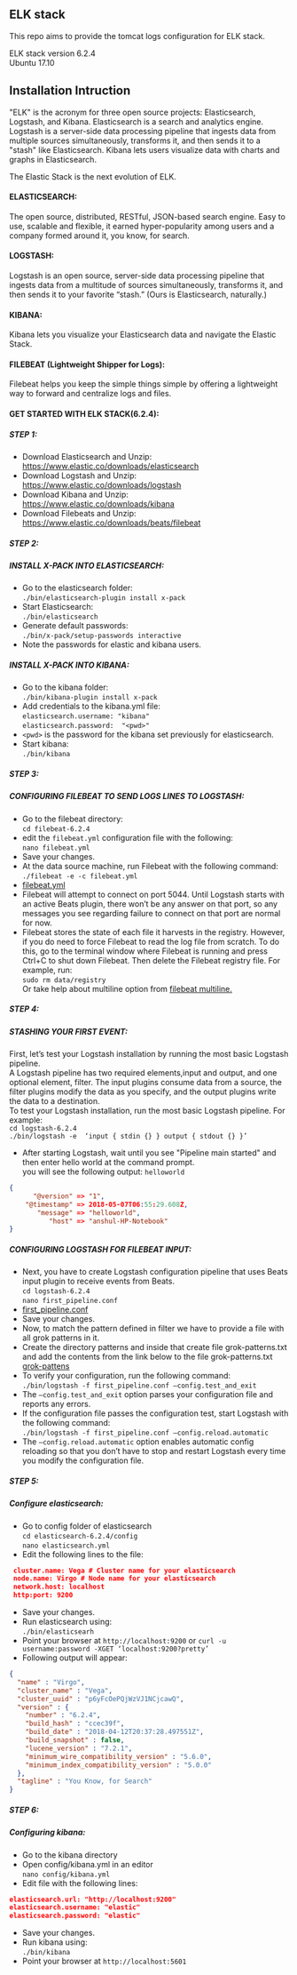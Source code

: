 ## ELK stack ##
This repo aims to provide the tomcat logs configuration for ELK stack.  

ELK stack version 6.2.4  
Ubuntu 17.10  

## Installation Intruction ##  
"ELK" is the acronym for three open source projects: Elasticsearch, Logstash, and Kibana. Elasticsearch is a search and analytics engine. Logstash is a server-side data processing pipeline that ingests data from multiple sources simultaneously, transforms it, and then sends it to a "stash" like Elasticsearch. Kibana lets users visualize data with charts and graphs in Elasticsearch.  

The Elastic Stack is the next evolution of ELK.  

#### ELASTICSEARCH: ####
The open source, distributed, RESTful, JSON-based search engine. Easy to use, scalable and flexible, it earned hyper-popularity among users and a company formed around it, you know, for search.  
#### LOGSTASH: ####  
Logstash is an open source, server-side data processing pipeline that ingests data from a multitude of sources simultaneously, transforms it, and then sends it to your favorite “stash.” (Ours is Elasticsearch, naturally.)  
#### KIBANA: ####
Kibana lets you visualize your Elasticsearch data and navigate the Elastic Stack.  
#### FILEBEAT (Lightweight Shipper for Logs): ####
Filebeat helps you keep the simple things simple by offering a lightweight way to forward and centralize logs and files.  

#### GET STARTED WITH ELK STACK(6.2.4): ####
##### STEP 1: #####
* Download Elasticsearch and Unzip:  
https://www.elastic.co/downloads/elasticsearch  
* Download Logstash and Unzip:  
https://www.elastic.co/downloads/logstash  
* Download Kibana and Unzip:  
https://www.elastic.co/downloads/kibana  
* Download Filebeats and Unzip:  
https://www.elastic.co/downloads/beats/filebeat

##### STEP 2: #####
##### INSTALL X-PACK INTO ELASTICSEARCH:  #####  
* Go to the elasticsearch folder:  
 ``./bin/elasticsearch-plugin install x-pack``  
* Start Elasticsearch:  
``./bin/elasticsearch``  
* Generate default passwords:  
``./bin/x-pack/setup-passwords interactive``  
* Note the passwords for elastic and kibana users.  
##### INSTALL X-PACK INTO KIBANA: #####
* Go to the kibana folder:  
``./bin/kibana-plugin install x-pack``  
* Add credentials to the kibana.yml file:  
``elasticsearch.username: "kibana"``  
``elasticsearch.password:  "<pwd>"``  
* ``<pwd>`` is the password for the kibana set previously for elasticsearch.  
* Start kibana:  
``./bin/kibana``  
##### STEP 3: #####
##### CONFIGURING FILEBEAT TO SEND LOGS LINES TO LOGSTASH:  #####
* Go to the filebeat directory:  
    ``cd filebeat-6.2.4``  
* edit the ``filebeat.yml`` configuration file with the following:  
    ``nano filebeat.yml``  
* Save your changes.  
* At the data source machine, run Filebeat with the following command:  
``./filebeat -e -c filebeat.yml ``  
* [filebeat.yml](https://raw.githubusercontent.com/Anshul14Sharma/Tomcat-ELK-stack/master/filebeat.yml)
* Filebeat will attempt to connect on port 5044. Until Logstash starts with an active Beats plugin, there won’t be any answer on that port, so any messages you see regarding failure to connect on that port are normal for now.  
* Filebeat stores the state of each file it harvests in the registry. However, if you do need to force Filebeat to read the log file from   scratch. To do this, go to the terminal window where Filebeat is running and press Ctrl+C to shut down Filebeat. Then delete the Filebeat   registry file. For example, run:  
``sudo rm data/registry``  
Or take help about multiline option from [filebeat multiline.](https://www.elastic.co/guide/en/beats/filebeat/current/multiline-examples.html)  
##### STEP 4: #####
##### STASHING YOUR FIRST EVENT:  #####
First, let’s test your Logstash installation by running the most basic Logstash pipeline.  
A Logstash pipeline has two required elements,input and output, and one optional element, filter. The input plugins consume data from a   source, the filter plugins modify the data as you specify, and the output plugins write the data to a destination.  
To test your Logstash installation, run the most basic Logstash pipeline. For example:  
``cd logstash-6.2.4``  
``./bin/logstash -e  ‘input { stdin {} } output { stdout {} }’``  
* After starting Logstash, wait until you see "Pipeline main started" and then enter hello world at the command prompt.  
you will see the following output:
``helloworld``  
```json
{  
      "@version" => "1",  
    "@timestamp" => 2018-05-07T06:55:29.608Z,  
       "message" => "helloworld",  
          "host" => "anshul-HP-Notebook"   
}  
```  
##### CONFIGURING LOGSTASH FOR FILEBEAT INPUT:  #####
* Next, you have to create Logstash configuration pipeline that uses Beats input plugin to receive events from Beats.  
``cd logstash-6.2.4``  
``nano first_pipeline.conf``  
* [first_pipeline.conf](https://raw.githubusercontent.com/Anshul14Sharma/Tomcat-ELK-stack/master/first-pipeline.conf)  
* Save your changes.  
* Now, to match the pattern defined in filter we have to provide a file with all grok patterns in it.  
* Create the directory patterns and inside that create file grok-patterns.txt and add the contents from the link below to the file grok-patterns.txt  
[grok-pattens](https://raw.githubusercontent.com/Anshul14Sharma/Tomcat-ELK-stack/master/grok-patterns.txt)  
* To verify your configuration, run the following command:  
``./bin/logstash -f first_pipeline.conf –config.test_and_exit``  
* The ``–config.test_and_exit`` option parses your configuration file and reports any errors.  
* If the configuration file passes the configuration test, start Logstash with the following command:  
``./bin/logstash -f first_pipeline.conf –config.reload.automatic``  
* The ``–config.reload.automatic`` option enables automatic config reloading so that you don’t have to stop and restart Logstash every time you modify the configuration file.  

##### STEP 5: #####  
##### Configure elasticsearch:  #####
* Go to config folder of elasticsearch  
``cd elasticsearch-6.2.4/config``  
``nano elasticsearch.yml``  
* Edit the following lines to the file:  
```json
 cluster.name: Vega # Cluster name for your elasticsearch  
 node.name: Virgo # Node name for your elasticsearch  
 network.host: localhost  
 http:port: 9200  
```  
* Save your changes.  
* Run elasticsearch using:  
``./bin/elasticsearh``  
* Point your browser at ``http://localhost:9200`` or ``curl -u username:password -XGET ‘localhost:9200?pretty’``  
* Following output will appear:  
```json
{  
  "name" : "Virgo",  
  "cluster_name" : "Vega",  
  "cluster_uuid" : "p6yFcOePQjWzVJ1NCjcawQ",  
  "version" : {  
    "number" : "6.2.4",  
    "build_hash" : "ccec39f",  
    "build_date" : "2018-04-12T20:37:28.497551Z",  
    "build_snapshot" : false,  
    "lucene_version" : "7.2.1",  
    "minimum_wire_compatibility_version" : "5.6.0",  
    "minimum_index_compatibility_version" : "5.0.0"  
  },  
  "tagline" : "You Know, for Search"  
}  
```  
##### STEP 6: #####
##### Configuring kibana:  #####
* Go to the kibana directory  
* Open config/kibana.yml in an editor  
``nano config/kibana.yml``  
* Edit file with the following lines:  
```json
elasticsearch.url: "http://localhost:9200"  
elasticsearch.username: "elastic"  
elasticsearch.password: "elastic"  
```  
* Save your changes.  
* Run kibana using:  
``./bin/kibana``  
* Point your browser at ``http://localhost:5601``


